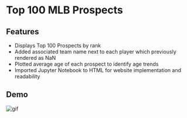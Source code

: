 # Top 100 MLB Prospects

## Features
* Displays Top 100 Prospects by rank
* Added associated team name next to each player which previously rendered as NaN
* Plotted average age of each prospect to identify age trends
* Imported Jupyter Notebook to HTML for website implementation and readability

## Demo
![gif](/demo/top100.gif)
